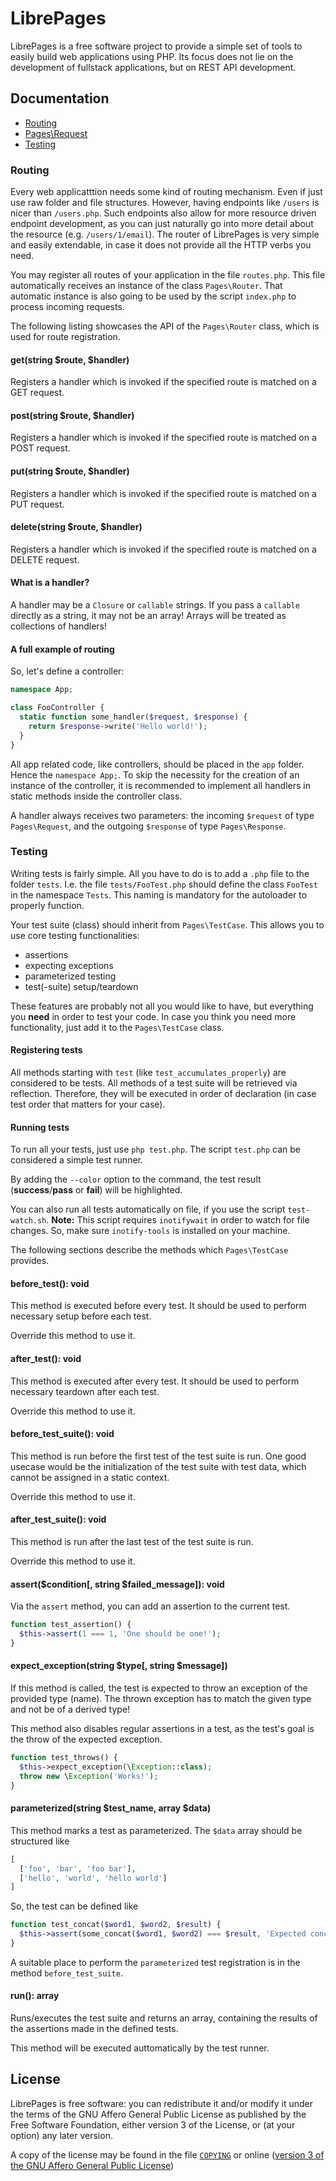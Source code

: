 # LibrePages
LibrePages is a free software project to provide a simple set of tools to easily build web applications using PHP.
Its focus does not lie on the development of fullstack applications, but on REST API development.

## Documentation

- [Routing](#routing)
- [Pages\Request](./pages-request.md)
- [Testing](#testing)

### Routing
Every web applicatttion needs some kind of routing mechanism.
Even if just use raw folder and file structures.
However, having endpoints like `/users` is nicer than `/users.php`.
Such endpoints also allow for more resource driven endpoint development, as you can just naturally go into more detail about the resource (e.g. `/users/1/email`).
The router of LibrePages is very simple and easily extendable, in case it does not provide all the HTTP verbs you need.

You may register all routes of your application in the file `routes.php`.
This file automatically receives an instance of the class `Pages\Router`.
That automatic instance is also going to be used by the script `index.php` to process incoming requests.

The following listing showcases the API of the `Pages\Router` class, which is used for route registration.

#### get(string $route, $handler)
Registers a handler which is invoked if the specified route is matched on a GET request.

#### post(string $route, $handler)
Registers a handler which is invoked if the specified route is matched on a POST request.

#### put(string $route, $handler)
Registers a handler which is invoked if the specified route is matched on a PUT request.

#### delete(string $route, $handler)
Registers a handler which is invoked if the specified route is matched on a DELETE request.

#### What is a handler?
A handler may be a `Closure` or `callable` strings.
If you pass a `callable` directly as a string, it may not be an array!
Arrays will be treated as collections of handlers!

#### A full example of routing
So, let's define a controller:

```php
namespace App;

class FooController {
  static function some_handler($request, $response) {
    return $response->write('Hello world!');
  }
}
```

All app related code, like controllers, should be placed in the `app` folder.
Hence the `namespace App;`.
To skip the necessity for the creation of an instance of the controller,
it is recommended to implement all handlers in static methods inside the controller class.

A handler always receives two parameters: the incoming `$request` of type `Pages\Request`,
and the outgoing `$response` of type `Pages\Response`.

### Testing
Writing tests is fairly simple.
All you have to do is to add a `.php` file to the folder `tests`.
I.e. the file `tests/FooTest.php` should define the class `FooTest` in the namespace `Tests`.
This naming is mandatory for the autoloader to properly function.

Your test suite (class) should inherit from `Pages\TestCase`.
This allows you to use core testing functionalities:

- assertions
- expecting exceptions
- parameterized testing
- test(-suite) setup/teardown

These features are probably not all you would like to have, but everything you __need__ in order to test your code.
In case you think you need more functionality, just add it to the `Pages\TestCase` class.

#### Registering tests
All methods starting with `test` (like `test_accumulates_properly`) are considered to be tests.
All methods of a test suite will be retrieved via reflection.
Therefore, they will be executed in order of declaration (in case test order that matters for your case).

#### Running tests
To run all your tests, just use `php test.php`.
The script `test.php` can be considered a simple test runner.

By adding the `--color` option to the command, the test result (__success__/__pass__ or __fail__) will be highlighted.

You can also run all tests automatically on file, if you use the script `test-watch.sh`.
__Note:__ This script requires `inotifywait` in order to watch for file changes.
So, make sure `inotify-tools` is installed on your machine.

The following sections describe the methods which `Pages\TestCase` provides.

#### before\_test(): void
This method is executed before every test.
It should be used to perform necessary setup before each test.

Override this method to use it.

#### after\_test(): void
This method is executed after every test.
It should be used to perform necessary teardown after each test.

Override this method to use it.

#### before\_test\_suite(): void
This method is run before the first test of the test suite is run.
One good usecase would be the initialization of the test suite with test data, which cannot be assigned in a static context.

Override this method to use it.

#### after\_test\_suite(): void
This method is run after the last test of the test suite is run.

Override this method to use it.

#### assert($condition[, string $failed\_message]): void
Via the `assert` method, you can add an assertion to the current test.

```php
function test_assertion() {
  $this->assert(1 === 1, 'One should be one!');
}
```

#### expect_exception(string $type[, string $message])
If this method is called, the test is expected to throw an exception of the provided type (name).
The thrown exception has to match the given type and not be of a derived type!

This method also disables regular assertions in a test, as the test's goal is the throw of the expected exception.

```php
function test_throws() {
  $this->expect_exception(\Exception::class);
  throw new \Exception('Works!');
}
```

#### parameterized(string $test_name, array $data)
This method marks a test as parameterized.
The `$data` array should be structured like

```php
[
  ['foo', 'bar', 'foo bar'],
  ['hello', 'world', 'hello world']
]
```

So, the test can be defined like

```php
function test_concat($word1, $word2, $result) {
  $this->assert(some_concat($word1, $word2) === $result, 'Expected concatonation to work!');
}
```

A suitable place to perform the `parameterized` test registration is in the method `before_test_suite`.

#### run(): array
Runs/executes the test suite and returns an array, containing the results of the assertions made in the defined tests.

This method will be executed auttomatically by the test runner.

## License
LibrePages is free software: you can redistribute it and/or modify
it under the terms of the GNU Affero General Public License as
published by the Free Software Foundation, either version 3 of the
License, or (at your option) any later version.

A copy of the license may be found in the file [`COPYING`](./COPYING) or online
([version 3 of the GNU Affero General Public License](https://www.gnu.org/licenses/agpl-3.0.en.html))